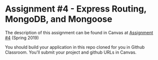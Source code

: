 # Assignment #4 - Express Routing, MongoDB, and Mongoose

The description of this assignment can be found in Canvas at [Assignment #4](https://canvas.harvard.edu/courses/54354/assignments/249113) (Spring 2019)

You should build your application in this repo cloned for you in Github Classroom. You'll submit your project and github URLs in Canvas.
